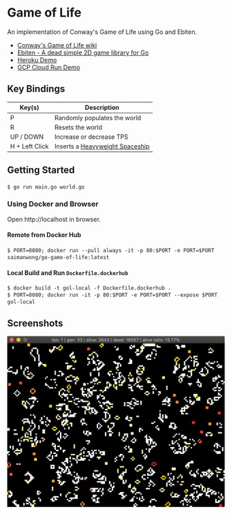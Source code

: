 # Game of Life

An implementation of Conway's Game of Life using Go and Ebiten.

- [Conway's Game of Life wiki](https://en.wikipedia.org/wiki/Conway%27s_Game_of_Life)
- [Ebiten - A dead simple 2D game library for Go](https://ebiten.org/)
- [Heroku Demo](https://go-game-of-life.herokuapp.com/)
- [GCP Cloud Run Demo](https://gol.saimanwong.com)

## Key Bindings

| Key(s)         | Description                    |
| -------------- | -------------------------------|
| P              | Randomly populates the world   |
| R              | Resets the world               |
| UP / DOWN      | Increase or decrease TPS       |
| H + Left Click | Inserts a [Heavyweight Spaceship](https://en.wikipedia.org/wiki/Conway%27s_Game_of_Life#/media/File:Animated_Hwss.gif) |

## Getting Started

```
$ go run main.go world.go
```

### Using Docker and Browser

Open http://localhost in browser.

#### Remote from Docker Hub

```
$ PORT=8080; docker run --pull always -it -p 80:$PORT -e PORT=$PORT saimanwong/go-game-of-life:latest
```

#### Local Build and Run `Dockerfile.dockerhub`

```
$ docker build -t gol-local -f Dockerfile.dockerhub .
$ PORT=8080; docker run -it -p 80:$PORT -e PORT=$PORT --expose $PORT gol-local
```

## Screenshots

![](screenshots/1.png)
